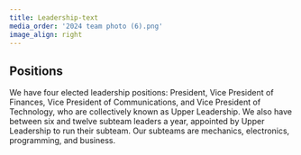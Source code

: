 ```yaml
---
title: Leadership-text
media_order: '2024 team photo (6).png'
image_align: right
---
```


## Positions
We have four elected leadership positions: President, Vice President of Finances, Vice President of Communications, and Vice President of Technology, who are collectively known as Upper Leadership. We also have between six and twelve subteam leaders a year, appointed by Upper Leadership to run their subteam. Our subteams are mechanics, electronics, programming, and business.